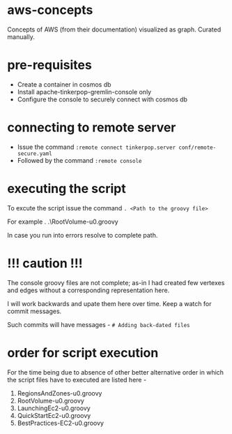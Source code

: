 # aws-concepts

Concepts of AWS (from their documentation) visualized as graph. Curated manually.

# pre-requisites

 * Create a container in cosmos db
 * Install apache-tinkerpop-gremlin-console only
 * Configure the console to securely connect with cosmos db
 
# connecting to remote server

 * Issue the command `:remote connect tinkerpop.server conf/remote-secure.yaml`
 * Followed by the command `:remote console`

# executing the script

To excute the script issue the command `. <Path to the groovy file>`

For example
. .\RootVolume-u0.groovy

In case you run into errors resolve to complete path.

# !!! caution !!!

The console groovy files are not complete; as-in I had created few vertexes and edges without a corresponding representation here.

I will work backwards and upate them here over time. Keep a watch for commit messages.

Such commits will have messages - `# Adding back-dated files`

# order for script execution

For the time being due to absence of other better alternative order in which the script files have to executed are listed here - 

  1. RegionsAndZones-u0.groovy
  2. RootVolume-u0.groovy
  3. LaunchingEc2-u0.groovy
  4. QuickStartEc2-u0.groovy
  5. BestPractices-EC2-u0.groovy